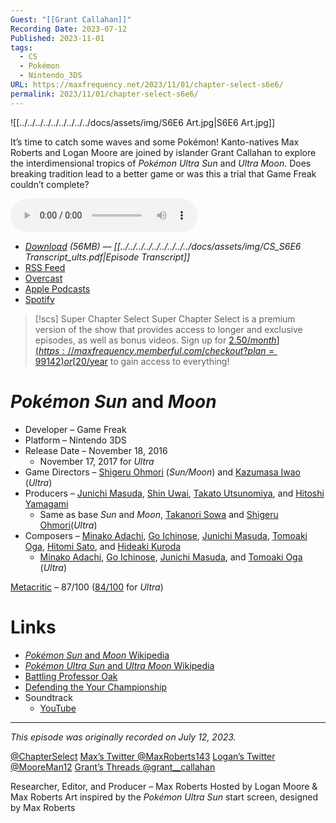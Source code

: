 ```yaml
---
Guest: "[[Grant Callahan]]"
Recording Date: 2023-07-12
Published: 2023-11-01
tags:
  - CS
  - Pokémon
  - Nintendo_3DS
URL: https://maxfrequency.net/2023/11/01/chapter-select-s6e6/
permalink: 2023/11/01/chapter-select-s6e6/
---
```

![[../../../../../../../../../docs/assets/img/S6E6 Art.jpg|S6E6 Art.jpg]]

It’s time to catch some waves and some Pokémon! Kanto-natives Max Roberts and Logan Moore are joined by islander Grant Callahan to explore the interdimensional tropics of *Pokémon Ultra Sun* and *Ultra Moon*. Does breaking tradition lead to a better game or was this a trial that Game Freak couldn’t complete?

<audio controls>
  <source src="https://traffic.libsyn.com/chapterselectpod/CS_S6E6_Final.mp3">
</audio>

- *[Download](https://traffic.libsyn.com/chapterselectpod/CS_S6E6_Final.mp3) (56MB)  — [[../../../../../../../../../docs/assets/img/CS_S6E6 Transcript_ults.pdf|Episode Transcript]]*
- [RSS Feed](https://chapterselectpod.libsyn.com/rss)
- [Overcast](https://overcast.fm/itunes1568777352/chapter-select)
- [Apple Podcasts](https://podcasts.apple.com/us/podcast/chapter-select/id1568777352)
- [Spotify](https://open.spotify.com/show/4f1TLZXbwtSX7uHROe9KlS)

> [!scs] Super Chapter Select
> Super Chapter Select is a premium version of the show that provides access to longer and exclusive episodes, as well as bonus videos. Sign up for [$2.50/month](https://maxfrequency.memberful.com/checkout?plan=99142) or [$20/year](https://maxfrequency.memberful.com/checkout?plan=76115) to gain access to everything!

# *Pokémon Sun* and *Moon*

- Developer – Game Freak
- Platform – Nintendo 3DS
- Release Date – November 18, 2016
	- November 17, 2017 for *Ultra*
- Game Directors – [Shigeru Ohmori](https://en.wikipedia.org/wiki/Shigeru_Ohmori) (*Sun/Moon*) and [Kazumasa Iwao](https://nintendo.fandom.com/wiki/Kazumasa_Iwao) (*Ultra*)
- Producers – [Junichi Masuda](https://en.wikipedia.org/wiki/Junichi_Masuda), [Shin Uwai](https://www.mobygames.com/person/593405/shin-uwai/), [Takato Utsunomiya](https://nintendo.fandom.com/wiki/Takato_Utsunomiya), and [Hitoshi Yamagami](https://nintendo.fandom.com/wiki/Hitoshi_Yamagami)
	- Same as base *Sun* and *Moon*, [Takanori Sowa](https://www.mobygames.com/person/841851/takanori-sowa/) and [Shigeru Ohmori](https://en.wikipedia.org/wiki/Shigeru_Ohmori)(*Ultra*)
- Composers – [Minako Adachi](https://nintendo.fandom.com/wiki/Minako_Adachi), [Go Ichinose](https://nintendo.fandom.com/wiki/Go_Ichinose), [Junichi Masuda](https://en.wikipedia.org/wiki/Junichi_Masuda), [Tomoaki Oga](https://www.mobygames.com/person/850796/tomoaki-oga/), [Hitomi Sato](https://nintendo.fandom.com/wiki/Hitomi_Sato_(Game_Freak)), and [Hideaki Kuroda](https://www.mobygames.com/person/566298/hideaki-kuroda/)
	- [Minako Adachi](https://nintendo.fandom.com/wiki/Minako_Adachi), [Go Ichinose](https://nintendo.fandom.com/wiki/Go_Ichinose), [Junichi Masuda](https://en.wikipedia.org/wiki/Junichi_Masuda), and [Tomoaki Oga](https://www.mobygames.com/person/850796/tomoaki-oga/) (*Ultra*)

[Metacritic](https://www.metacritic.com/game/3ds/pokemon-sun) – 87/100 ([84/100](https://www.metacritic.com/game/3ds/pokemon-ultra-sun) for *Ultra*)
# Links

- [*Pokémon Sun* and *Moon* Wikipedia](https://en.wikipedia.org/wiki/Pokémon_Sun_and_Moon)
- [*Pokémon Ultra Sun* and *Ultra Moon* Wikipedia](https://en.wikipedia.org/wiki/Pokémon_Ultra_Sun_and_Ultra_Moon)
- [Battling Professor Oak](https://www.thegamer.com/pokemon-gen-1-hidden-oak-battle-genius/)
- [Defending the Your Championship](https://www.serebii.net/ultrasunultramoon/elitefour.shtml)
- Soundtrack
	- [YouTube](https://youtube.com/playlist?list=PL7arMfuVnQpjWCxwEIKPS_2aIoLf0LDDQ)

---
*This episode was originally recorded on July 12, 2023.*

[@ChapterSelect](https://www.twitter.com/chapterselect)
[Max’s Twitter @MaxRoberts143](https://www.twitter.com/maxroberts143)
[Logan’s Twitter @MooreMan12](https://www.twitter.com/mooreman12)
[Grant’s Threads @grant__callahan](https://www.threads.net/@grant__callahan)

Researcher, Editor, and Producer – Max Roberts
Hosted by Logan Moore & Max Roberts
Art inspired by the *Pokémon Ultra Sun* start screen, designed by Max Roberts